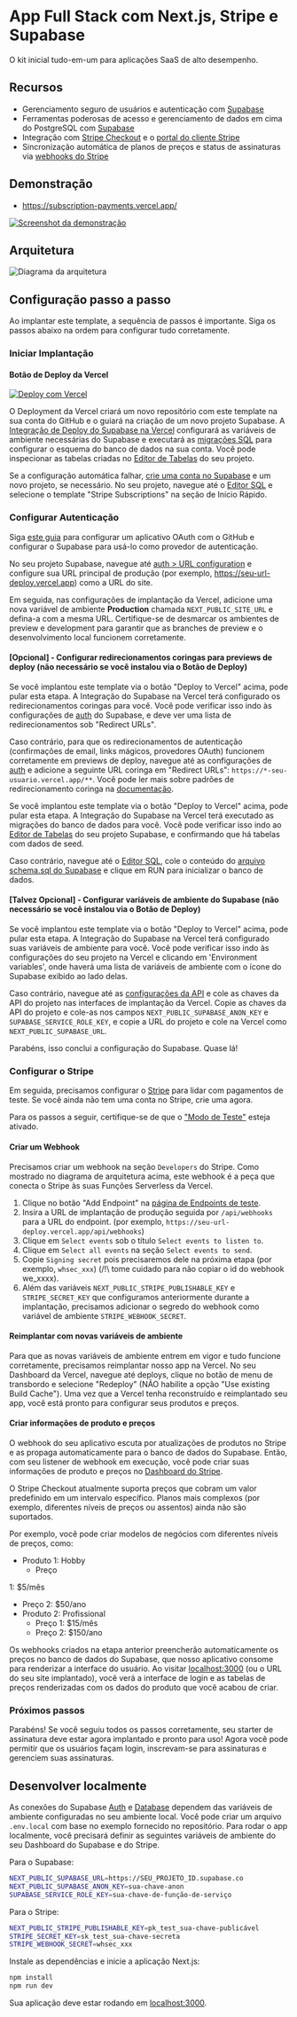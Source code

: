# App Full Stack com Next.js, Stripe e Supabase

O kit inicial tudo-em-um para aplicações SaaS de alto desempenho.

## Recursos

- Gerenciamento seguro de usuários e autenticação com [Supabase](https://supabase.io/docs/guides/auth)
- Ferramentas poderosas de acesso e gerenciamento de dados em cima do PostgreSQL com [Supabase](https://supabase.io/docs/guides/database)
- Integração com [Stripe Checkout](https://stripe.com/docs/payments/checkout) e o [portal do cliente Stripe](https://stripe.com/docs/billing/subscriptions/customer-portal)
- Sincronização automática de planos de preços e status de assinaturas via [webhooks do Stripe](https://stripe.com/docs/webhooks)

## Demonstração

- https://subscription-payments.vercel.app/

[![Screenshot da demonstração](./public/demo.png)](https://subscription-payments.vercel.app/)

## Arquitetura

![Diagrama da arquitetura](./public/architecture_diagram.png)

## Configuração passo a passo

Ao implantar este template, a sequência de passos é importante. Siga os passos abaixo na ordem para configurar tudo corretamente.

### Iniciar Implantação

#### Botão de Deploy da Vercel

[![Deploy com Vercel](https://vercel.com/button)](https://vercel.com/new/clone?repository-url=https%3A%2F%2Fgithub.com%2Fvercel%2Fnextjs-subscription-payments&env=NEXT_PUBLIC_STRIPE_PUBLISHABLE_KEY,STRIPE_SECRET_KEY&envDescription=Enter%20your%20Stripe%20API%20keys.&envLink=https%3A%2F%2Fdashboard.stripe.com%2Fapikeys&project-name=nextjs-subscription-payments&repository-name=nextjs-subscription-payments&integration-ids=oac_VqOgBHqhEoFTPzGkPd7L0iH6&external-id=https%3A%2F%2Fgithub.com%2Fvercel%2Fnextjs-subscription-payments%2Ftree%2Fmain)

O Deployment da Vercel criará um novo repositório com este template na sua conta do GitHub e o guiará na criação de um novo projeto Supabase. A [Integração de Deploy do Supabase na Vercel](https://vercel.com/integrations/supabase) configurará as variáveis de ambiente necessárias do Supabase e executará as [migrações SQL](./supabase/migrations/20230530034630_init.sql) para configurar o esquema do banco de dados na sua conta. Você pode inspecionar as tabelas criadas no [Editor de Tabelas](https://app.supabase.com/project/_/editor) do seu projeto.

Se a configuração automática falhar, [crie uma conta no Supabase](https://app.supabase.com/projects) e um novo projeto, se necessário. No seu projeto, navegue até o [Editor SQL](https://app.supabase.com/project/_/sql) e selecione o template "Stripe Subscriptions" na seção de Início Rápido.

### Configurar Autenticação

Siga [este guia](https://supabase.com/docs/guides/auth/social-login/auth-github) para configurar um aplicativo OAuth com o GitHub e configurar o Supabase para usá-lo como provedor de autenticação.

No seu projeto Supabase, navegue até [auth > URL configuration](https://app.supabase.com/project/_/auth/url-configuration) e configure sua URL principal de produção (por exemplo, https://seu-url-deploy.vercel.app) como a URL do site.

Em seguida, nas configurações de implantação da Vercel, adicione uma nova variável de ambiente **Production** chamada `NEXT_PUBLIC_SITE_URL` e defina-a com a mesma URL. Certifique-se de desmarcar os ambientes de preview e development para garantir que as branches de preview e o desenvolvimento local funcionem corretamente.

#### [Opcional] - Configurar redirecionamentos coringas para previews de deploy (não necessário se você instalou via o Botão de Deploy)

Se você implantou este template via o botão "Deploy to Vercel" acima, pode pular esta etapa. A Integração do Supabase na Vercel terá configurado os redirecionamentos coringas para você. Você pode verificar isso indo às configurações de [auth](https://app.supabase.com/project/_/auth/url-configuration) do Supabase, e deve ver uma lista de redirecionamentos sob "Redirect URLs".

Caso contrário, para que os redirecionamentos de autenticação (confirmações de email, links mágicos, provedores OAuth) funcionem corretamente em previews de deploy, navegue até as configurações de [auth](https://app.supabase.com/project/_/auth/url-configuration) e adicione a seguinte URL coringa em "Redirect URLs": `https://*-seu-usuario.vercel.app/**`. Você pode ler mais sobre padrões de redirecionamento coringa na [documentação](https://supabase.com/docs/guides/auth#redirect-urls-and-wildcards).

Se você implantou este template via o botão "Deploy to Vercel" acima, pode pular esta etapa. A Integração do Supabase na Vercel terá executado as migrações do banco de dados para você. Você pode verificar isso indo ao [Editor de Tabelas](https://supabase.com/dashboard/project/_/editor) do seu projeto Supabase, e confirmando que há tabelas com dados de seed.

Caso contrário, navegue até o [Editor SQL](https://supabase.com/dashboard/project/_/sql/new), cole o conteúdo do [arquivo schema.sql do Supabase](./schema.sql) e clique em RUN para inicializar o banco de dados.

#### [Talvez Opcional] - Configurar variáveis de ambiente do Supabase (não necessário se você instalou via o Botão de Deploy)

Se você implantou este template via o botão "Deploy to Vercel" acima, pode pular esta etapa. A Integração do Supabase na Vercel terá configurado suas variáveis de ambiente para você. Você pode verificar isso indo às configurações do seu projeto na Vercel e clicando em 'Environment variables', onde haverá uma lista de variáveis de ambiente com o ícone do Supabase exibido ao lado delas.

Caso contrário, navegue até as [configurações da API](https://app.supabase.com/project/_/settings/api) e cole as chaves da API do projeto nas interfaces de implantação da Vercel. Copie as chaves da API do projeto e cole-as nos campos `NEXT_PUBLIC_SUPABASE_ANON_KEY` e `SUPABASE_SERVICE_ROLE_KEY`, e copie a URL do projeto e cole na Vercel como `NEXT_PUBLIC_SUPABASE_URL`.

Parabéns, isso conclui a configuração do Supabase. Quase lá!

### Configurar o Stripe

Em seguida, precisamos configurar o [Stripe](https://stripe.com/) para lidar com pagamentos de teste. Se você ainda não tem uma conta no Stripe, crie uma agora.

Para os passos a seguir, certifique-se de que o ["Modo de Teste"](https://stripe.com/docs/testing) esteja ativado.

#### Criar um Webhook

Precisamos criar um webhook na seção `Developers` do Stripe. Como mostrado no diagrama de arquitetura acima, este webhook é a peça que conecta o Stripe às suas Funções Serverless da Vercel.

1. Clique no botão "Add Endpoint" na [página de Endpoints de teste](https://dashboard.stripe.com/test/webhooks).
2. Insira a URL de implantação de produção seguida por `/api/webhooks` para a URL do endpoint. (por exemplo, `https://seu-url-deploy.vercel.app/api/webhooks`)
3. Clique em `Select events` sob o título `Select events to listen to`.
4. Clique em `Select all events` na seção `Select events to send`.
5. Copie `Signing secret` pois precisaremos dele na próxima etapa (por exemplo, `whsec_xxx`) (/!\ tome cuidado para não copiar o id do webhook we_xxxx).
6. Além das variáveis `NEXT_PUBLIC_STRIPE_PUBLISHABLE_KEY` e `STRIPE_SECRET_KEY` que configuramos anteriormente durante a implantação, precisamos adicionar o segredo do webhook como variável de ambiente `STRIPE_WEBHOOK_SECRET`.

#### Reimplantar com novas variáveis de ambiente

Para que as novas variáveis de ambiente entrem em vigor e tudo funcione corretamente, precisamos reimplantar nosso app na Vercel. No seu Dashboard da Vercel, navegue até deploys, clique no botão de menu de transbordo e selecione "Redeploy" (NÃO habilite a opção "Use existing Build Cache"). Uma vez que a Vercel tenha reconstruído e reimplantado seu app, você está pronto para configurar seus produtos e preços.

#### Criar informações de produto e preços

O webhook do seu aplicativo escuta por atualizações de produtos no Stripe e as propaga automaticamente para o banco de dados do Supabase. Então, com seu listener de webhook em execução, você pode criar suas informações de produto e preços no [Dashboard do Stripe](https://dashboard.stripe.com/test/products).

O Stripe Checkout atualmente suporta preços que cobram um valor predefinido em um intervalo específico. Planos mais complexos (por exemplo, diferentes níveis de preços ou assentos) ainda não são suportados.

Por exemplo, você pode criar modelos de negócios com diferentes níveis de preços, como:

- Produto 1: Hobby
    - Preço

1: $5/mês
- Preço 2: $50/ano
- Produto 2: Profissional
    - Preço 1: $15/mês
    - Preço 2: $150/ano

Os webhooks criados na etapa anterior preencherão automaticamente os preços no banco de dados do Supabase, que nosso aplicativo consome para renderizar a interface do usuário. Ao visitar [localhost:3000](http://localhost:3000) (ou o URL do seu site implantado), você verá a interface de login e as tabelas de preços renderizadas com os dados do produto que você acabou de criar.

### Próximos passos

Parabéns! Se você seguiu todos os passos corretamente, seu starter de assinatura deve estar agora implantado e pronto para uso! Agora você pode permitir que os usuários façam login, inscrevam-se para assinaturas e gerenciem suas assinaturas.

## Desenvolver localmente

As conexões do Supabase [Auth](https://supabase.com/docs/guides/auth) e [Database](https://supabase.com/docs/guides/database) dependem das variáveis de ambiente configuradas no seu ambiente local. Você pode criar um arquivo `.env.local` com base no exemplo fornecido no repositório. Para rodar o app localmente, você precisará definir as seguintes variáveis de ambiente do seu Dashboard do Supabase e do Stripe.

Para o Supabase:

```bash
NEXT_PUBLIC_SUPABASE_URL=https://SEU_PROJETO_ID.supabase.co
NEXT_PUBLIC_SUPABASE_ANON_KEY=sua-chave-anon
SUPABASE_SERVICE_ROLE_KEY=sua-chave-de-função-de-serviço
```

Para o Stripe:

```bash
NEXT_PUBLIC_STRIPE_PUBLISHABLE_KEY=pk_test_sua-chave-publicável
STRIPE_SECRET_KEY=sk_test_sua-chave-secreta
STRIPE_WEBHOOK_SECRET=whsec_xxx
```

Instale as dependências e inicie a aplicação Next.js:

```bash
npm install
npm run dev
```

Sua aplicação deve estar rodando em [localhost:3000](http://localhost:3000).
